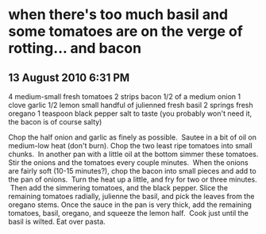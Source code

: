 # when there's too much basil and some tomatoes are on the verge of rotting... and bacon
## 13 August 2010 6:31 PM

4 medium-small fresh tomatoes
2 strips bacon
1/2 of a medium onion
1 clove garlic
1/2 lemon
small handful of julienned fresh basil
2 springs fresh oregano
1 teaspoon black pepper
salt to taste (you probably won't need it, the bacon is of course salty)

Chop the half onion and garlic as finely as possible.  Sautee in a bit of oil on medium-low heat (don't burn).
Chop the two least ripe tomatoes into small chunks.  In another pan with a little oil at the bottom simmer these tomatoes.
Stir the onions and the tomatoes every couple minutes.  When the onions are fairly soft (10-15 minutes?), chop the bacon into small pieces and add to the pan of onions.  Turn the heat up a little, and fry for two or three minutes.  Then add the simmering tomatoes, and the black pepper.
Slice the remaining tomatoes radially, julienne the basil, and pick the leaves from the oregano stems.
Once the sauce in the pan is very thick, add the remaining tomatoes, basil, oregano, and squeeze the lemon half.  Cook just until the basil is wilted.
Eat over pasta.